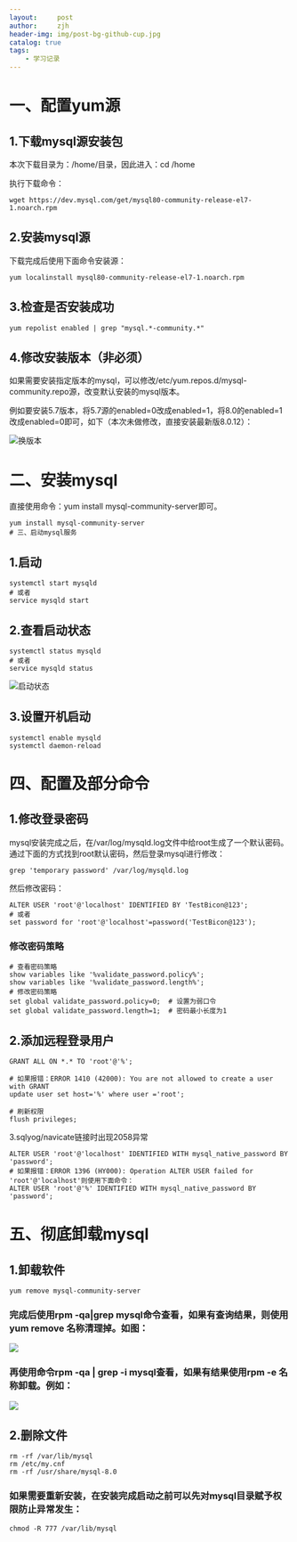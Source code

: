 ```yaml
---
layout:     post
author:     zjh
header-img: img/post-bg-github-cup.jpg
catalog: true
tags:
    - 学习记录
---
```

# 一、配置yum源
## 1.下载mysql源安装包
本次下载目录为：/home/目录，因此进入：cd /home

执行下载命令：

```
wget https://dev.mysql.com/get/mysql80-community-release-el7-1.noarch.rpm

```
## 2.安装mysql源
下载完成后使用下面命令安装源：

```
yum localinstall mysql80-community-release-el7-1.noarch.rpm

```
## 3.检查是否安装成功

```
yum repolist enabled | grep "mysql.*-community.*"

```
## 4.修改安装版本（非必须）
如果需要安装指定版本的mysql，可以修改/etc/yum.repos.d/mysql-community.repo源，改变默认安装的mysql版本。

例如要安装5.7版本，将5.7源的enabled=0改成enabled=1，将8.0的enabled=1改成enabled=0即可，如下（本次未做修改，直接安装最新版8.0.12）：

![换版本](https://img-blog.csdn.net/2018100715082168?watermark/2/text/aHR0cHM6Ly9ibG9nLmNzZG4ubmV0L3FxXzM4NTkxNzU2/font/5a6L5L2T/fontsize/400/fill/I0JBQkFCMA==/dissolve/70)
# 二、安装mysql
直接使用命令：yum install mysql-community-server即可。

```
yum install mysql-community-server
# 三、启动mysql服务

```
## 1.启动

```
systemctl start mysqld
# 或者
service mysqld start

```
## 2.查看启动状态

```
systemctl status mysqld
# 或者
service mysqld status

```
![启动状态](https://img-blog.csdn.net/20181007150954915?watermark/2/text/aHR0cHM6Ly9ibG9nLmNzZG4ubmV0L3FxXzM4NTkxNzU2/font/5a6L5L2T/fontsize/400/fill/I0JBQkFCMA==/dissolve/70)
## 3.设置开机启动

```
systemctl enable mysqld
systemctl daemon-reload

```
# 四、配置及部分命令
## 1.修改登录密码
mysql安装完成之后，在/var/log/mysqld.log文件中给root生成了一个默认密码。通过下面的方式找到root默认密码，然后登录mysql进行修改：

```
grep 'temporary password' /var/log/mysqld.log

```
然后修改密码：

```
ALTER USER 'root'@'localhost' IDENTIFIED BY 'TestBicon@123';
# 或者
set password for 'root'@'localhost'=password('TestBicon@123');

```
### 修改密码策略

```
# 查看密码策略
show variables like '%validate_password.policy%';
show variables like '%validate_password.length%';
# 修改密码策略
set global validate_password.policy=0;  # 设置为弱口令
set global validate_password.length=1;  # 密码最小长度为1

```
## 2.添加远程登录用户

```
GRANT ALL ON *.* TO 'root'@'%';

# 如果报错：ERROR 1410 (42000): You are not allowed to create a user with GRANT
update user set host='%' where user ='root';

# 刷新权限
flush privileges;

```
3.sqlyog/navicate链接时出现2058异常

```
ALTER USER 'root'@'localhost' IDENTIFIED WITH mysql_native_password BY 'password';
# 如果报错：ERROR 1396 (HY000): Operation ALTER USER failed for 'root'@'localhost'则使用下面命令：
ALTER USER 'root'@'%' IDENTIFIED WITH mysql_native_password BY 'password';

```
# 五、彻底卸载mysql
## 1.卸载软件

```
yum remove mysql-community-server

```
### 完成后使用rpm -qa|grep mysql命令查看，如果有查询结果，则使用yum remove 名称清理掉。如图：
![](https://img-blog.csdn.net/20181007152057292?watermark/2/text/aHR0cHM6Ly9ibG9nLmNzZG4ubmV0L3FxXzM4NTkxNzU2/font/5a6L5L2T/fontsize/400/fill/I0JBQkFCMA==/dissolve/70)
### 再使用命令rpm -qa | grep -i mysql查看，如果有结果使用rpm -e 名称卸载。例如：
![](https://img-blog.csdn.net/20181007152108839?watermark/2/text/aHR0cHM6Ly9ibG9nLmNzZG4ubmV0L3FxXzM4NTkxNzU2/font/5a6L5L2T/fontsize/400/fill/I0JBQkFCMA==/dissolve/70)
## 2.删除文件

```
rm -rf /var/lib/mysql
rm /etc/my.cnf
rm -rf /usr/share/mysql-8.0

```
### 如果需要重新安装，在安装完成启动之前可以先对mysql目录赋予权限防止异常发生：

```
chmod -R 777 /var/lib/mysql

```